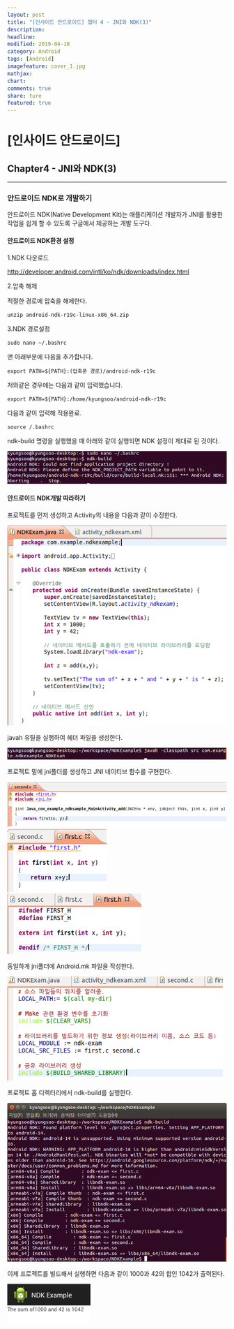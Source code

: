 ```yaml
---
layout: post
title: "[인사이드 안드로이드] 챕터 4 - JNI와 NDK(3)"
description:
headline:
modified: 2019-04-10
category: Android
tags: [Android]
imagefeature: cover_1.jpg
mathjax:
chart:
comments: true
share: ture
featured: true
---
```


# [인사이드 안드로이드]


## Chapter4 - JNI와 NDK(3)


---------------------------------------


### 안드로이드 NDK로 개발하기  

안드로이드 NDK(Native Development Kit)는 애플리케이션 개발자가 JNI를 활용한 작업을 쉽게 할 수 있도록 구글에서 제공하는 개발 도구다.  


#### 안드로이드 NDK환경 설정  

1.NDK 다운로드  

http://developer.android.com/intl/ko/ndk/downloads/index.html  

2.압축 해제  

적절한 경로에 압축을 해제한다.  

```
unzip android-ndk-r19c-linux-x86_64.zip
```

3.NDK 경로설정  

```
sudo nano ~/.bashrc
```

맨 아래부분에 다음을 추가합니다.  

```
export PATH=${PATH}:(압축푼 경로)/android-ndk-r19c
```

저와같은 경우에는 다음과 같이 입력했습니다.  

```
export PATH=${PATH}:/home/kyungsoo/android-ndk-r19c
```

다음과 같이 입력해 적용완료.  

```
source /.bashrc
```

ndk-build 명령을 실행했을 때 아래와 같이 실행되면 NDK 설정이 제대로 된 것이다.  

![ndk1](/images/post/ndk1.png "ndk1")  

#### 안드로이드 NDK개발 따라하기  

프로젝트를 먼저 생성하고 Activity의 내용을 다음과 같이 수정한다.  

![ndk2](/images/post/ndk2.png "ndk2")  

javah 유틸을 실행하여 헤더 파일을 생성한다.  

![ndk3](/images/post/ndk3.png "ndk3")  

프로젝트 밑에 jni폴더를 생성하고 JNI 네이티브 함수를 구현한다.    

![ndk4](/images/post/ndk4.png "ndk4")  
![ndk5](/images/post/ndk5.png "ndk5")  
![ndk6](/images/post/ndk6.png "ndk6")  

동일하게 jni폴더에 Android.mk 파일을 작성한다.  

![ndk7](/images/post/ndk7.png "ndk7")  

프로젝트 홈 디렉터리에서 ndk-build를 실행한다.  

![ndk8](/images/post/ndk8.png "ndk8")  

이제 프로젝트를 빌드해서 실행하면 다음과 같이 1000과 42의 합인 1042가 출력된다.  

![ndk9](/images/post/ndk9.png "ndk9")  
